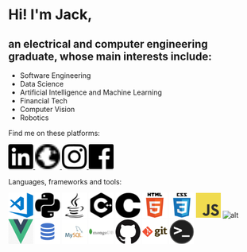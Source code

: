 # Hi!  I'm Jack,

## an electrical and computer engineering graduate, whose main interests include:

* Software Engineering
* Data Science
* Artificial Intelligence and Machine Learning
* Financial Tech
* Computer Vision 
* Robotics

Find me on these platforms:

<a href="https://www.linkedin.com/in/jack-teversham-b00634137/">
<img src="icon/linkedIN.svg" alt="alt" width="50" height="50">
</a>

<a href="https://jackteversham523589966.wordpress.com">
<img src="icon/website.svg" alt="alt" width="50" height="50">
</a>

<a href="https://www.instagram.com/jackteversham/">
<img src="icon/insta.svg" alt="alt" width="50" height="50">
</a>

<a href="https://www.instagram.com/jackteversham/">
<img src="icon/facebook.svg" alt="alt" width="50" height="50">
</a>




Languages, frameworks and tools:

<img src="icon/vscode.png" alt="alt" width="50" height="50">
<img src="icon/python.svg" alt="alt" width="50" height="50">
<img src="icon/java.svg" alt="alt" width="50" height="50">
<img src="icon/cplusplus.svg" alt="alt" width="50" height="50">
<img src="icon/c.svg" alt="alt" width="50" height="50">
<img src="icon/html.png" alt="alt" width="50" height="50">
<img src="icon/css.png" alt="alt" width="50" height="50">
<img src="icon/javascript.png" alt="alt" width="50" height="50">
<img src="icon/node.png" alt="alt" width="50" height="50">
<img src="icon/vue.jpg" alt="alt" width="50" height="50">
<img src="icon/sql.png" alt="alt" width="50" height="50">
<img src="icon/mysql.png" alt="alt" width="50" height="50">
<img src="icon/mongodb.png" alt="alt" width="50" height="50">
<img src="icon/github.png" alt="alt" width="50" height="50">
<img src="icon/git.png" alt="alt" width="50" height="50">
<img src="icon/terminal.png" alt="alt" width="50" height="50">
                                                          

